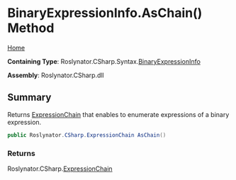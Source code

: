 # BinaryExpressionInfo\.AsChain\(\) Method

[Home](../../../../../README.md)

**Containing Type**: Roslynator\.CSharp\.Syntax\.[BinaryExpressionInfo](../README.md)

**Assembly**: Roslynator\.CSharp\.dll

## Summary

Returns [ExpressionChain](../../../ExpressionChain/README.md) that enables to enumerate expressions of a binary expression\.

```csharp
public Roslynator.CSharp.ExpressionChain AsChain()
```

### Returns

Roslynator\.CSharp\.[ExpressionChain](../../../ExpressionChain/README.md)

